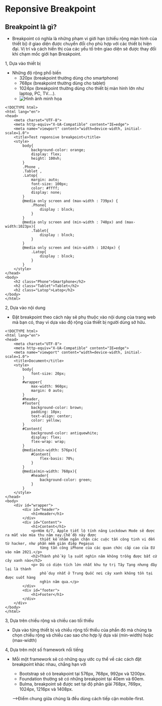 # Reponsive Breakpoint
## Breakpoint là gì?

- Breakpoint có nghĩa là những phạm vi giới hạn (chiều rộng màn hình của thiết bị) ở giao diện được chuyển đổi cho phù hợp với các thiết bị hiện đại. Vị trí và cách hiển thị của các yếu tố trên giao diện sẽ được thay đổi khi chạm mốc giới hạn Breakpoint.

1, Dựa vào thiết bị 
- Những độ rộng phổ biến
    + 320px (breakpoint thường dùng cho smartphone)
    + 768px (breakpoint thường dùng cho tablet)
    + 1024px (breakpoint thường dùng cho thiết bị màn hình lớn như laptop, PC, TV….). 
    + ![Hình ảnh minh họa](https://freelancervietnam.vn/wp-content/uploads/2020/02/breakpoint-dung-2.jpg)
```
<!DOCTYPE html>
<html lang="en">
<head>
    <meta charset="UTF-8">
    <meta http-equiv="X-UA-Compatible" content="IE=edge">
    <meta name="viewport" content="width=device-width, initial-scale=1.0">
    <title>Test reponsive breakpoint</title>
    <style>
        body{
            background-color: orange;
            display: flex;
            height: 100vh;
        }
        .Phone ,
        .Tablet ,
        .Latop{
            margin: auto;
            font-size: 100px;
            color: #ffff;
            display: none;
        }
        @media only screen and (max-width : 739px) {
            .Phone{
                display : block;
            }
        }
        @media only screen and (min-width : 740px) and (max-width:1023px){
            .Tablet{
                display : block;
            }
        }
        @media only screen and (min-width : 1024px) {
            .Latop{
                display : block;
            }
        }
    </style>
</head>
<body>
    <h2 class="Phone">Smartphone</h2>
    <h2 class="Tablet">Tablet</h2>
    <h2 class="Latop">Latop</h2>
</body>
</html>
```
2, Dựa vào nội dung
- Đặt breakpoint theo cách này sẽ phụ thuộc vào nội dung của trang web mà bạn có, thay vì dựa vào độ rộng của thiết bị người dùng sở hữu.
```
<!DOCTYPE html>
<html lang="en">
<head>
    <meta charset="UTF-8">
    <meta http-equiv="X-UA-Compatible" content="IE=edge">
    <meta name="viewport" content="width=device-width, initial-scale=1.0">
    <title>Document</title>
    <style>
        body{
            font-size: 20px;
        }
        #wrapper{
            max-width: 960px;
            margin: 0 auto;
        }
        #header,
        #footer{
            background-color: brown;
            padding: 10px;
            text-align: center;
            color: yellow;
        }
        #Content{
            background-color: antiquewhite;
            display: flex;
            flex-wrap: wrap;
        }
        @media(min-width: 576px){
            #Content{
                flex-basis: 70%;
            }
        }
        @media(min-width: 760px){
            #header{
                background-color: green;
            }
        }
    </style>
</head>
<body>
    <div id="wrapper">
        <div id="header">
            <h1>Header</h1>
        </div>
        <div id="Content">
            <h1>Content</h1>
            <p>Hôm 6/7, Apple tiết lộ tính năng Lockdown Mode sẽ được ra mắt vào mùa thu năm nay.Chế độ này được
                thiết kế nhằm ngăn chặn các cuộc tấn công tinh vi đến từ hacker, như phần mềm gián điệp Pegasus 
                từng tấn công iPhone của các quan chức cấp cao của EU vào năm 2021.</p>
            <h2>Thành phố kỳ lạ suốt nghìn năm không trồng được bất cứ cây xanh nào</h2>
            <p> Dù có diện tích lớn nhất khu tự trị Tây Tạng nhưng đây lại là thành 
                phố duy nhất ở Trung Quốc nơi cây xanh không tồn tại được suốt hàng 
                nghìn năm qua.</p>
        </div>
        <div id="footer">
            <h1>Footer</h1>
        </div>
    </div>
</body>
</html>
```
3, Dựa trên chiều rộng và chiều cao tối thiểu
- Dựa vào từng thiết bị và chiều rộng tối thiểu của phần đó mà chúng ta chọn chiều rộng và chiều cao sao cho hợp lý dựa vài (min-width) hoặc (max-width)

4, Dựa trên một số framework nổi tiếng
- Mỗi một framework sẽ có những quy ước cụ thể về các cách đặt breakpoint khác nhau, chẳng hạn với     
    + Bootstrap sẽ có breakpoint tại 576px, 768px, 992px và 1200px. 
    + Foundation thường sẽ có những breakpoint tại 40em và 60em. 
    + Bulma, breakpoint sẽ được set tại độ phân giải 768px, 769px, 1024px, 1216px và 1408px. 
    
    -->Điểm chung giữa chúng là đều dùng cách tiếp cận mobile-first.

